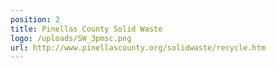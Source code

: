 ```yaml
---
position: 2
title: Pinellas County Solid Waste
logo: /uploads/SW_3pmsc.png
url: http://www.pinellascounty.org/solidwaste/recycle.htm
---
```

